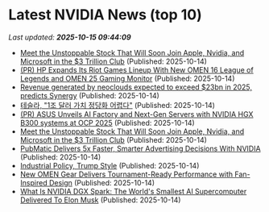 # Latest NVIDIA News (top 10)
_Last updated: **2025-10-15 09:44:09**_

- [Meet the Unstoppable Stock That Will Soon Join Apple, Nvidia, and Microsoft in the $3 Trillion Club](https://biztoc.com/x/61cb2fbb6d1bbf8c) (Published: 2025-10-14)
- [(PR) HP Expands Its Riot Games Lineup With New OMEN 16 League of Legends and OMEN 25 Gaming Monitor](https://www.techpowerup.com/341862/hp-expands-its-riot-games-lineup-with-new-omen-16-league-of-legends-and-omen-25-gaming-monitor) (Published: 2025-10-14)
- [Revenue generated by neoclouds expected to exceed $23bn in 2025, predicts Synergy](https://www.computerweekly.com/news/366632731/Revenue-generated-by-neoclouds-expected-to-exceed-23bn-in-2025-predicts-Synergy) (Published: 2025-10-14)
- [테슬라, "1조 달러 가치 정당화 어렵다"](https://ryueyes11.tistory.com/511931) (Published: 2025-10-14)
- [(PR) ASUS Unveils AI Factory and Next-Gen Servers with NVIDIA HGX B300 systems at OCP 2025](https://www.techpowerup.com/341860/asus-unveils-ai-factory-and-next-gen-servers-with-nvidia-hgx-b300-systems-at-ocp-2025) (Published: 2025-10-14)
- [Meet the Unstoppable Stock That Will Soon Join Apple, Nvidia, and Microsoft in the $3 Trillion Club](https://consent.yahoo.com/v2/collectConsent?sessionId=1_cc-session_020c7f62-0046-4d0f-8b02-e350d0ca4756) (Published: 2025-10-14)
- [PubMatic Delivers 5x Faster, Smarter Advertising Decisions With NVIDIA](https://www.exchangewire.com/blog/2025/10/14/pubmatic-delivers-5x-faster-smarter-advertising-decisions-with-nvidia/) (Published: 2025-10-14)
- [Industrial Policy, Trump Style](http://washingtonmonthly.com/2025/10/14/industrial-policy-trump-style/) (Published: 2025-10-14)
- [New OMEN Gear Delivers Tournament-Ready Performance with Fan-Inspired Design](https://www.globenewswire.com/news-release/2025/10/14/3165947/0/en/New-OMEN-Gear-Delivers-Tournament-Ready-Performance-with-Fan-Inspired-Design.html) (Published: 2025-10-14)
- [What Is NVIDIA DGX Spark: The World's Smallest AI Supercomputer Delivered To Elon Musk](https://www.ndtvprofit.com/technology/what-is-nvidia-dgx-spark-the-worlds-smallest-ai-supercomputer-delivered-to-elon-musk) (Published: 2025-10-14)
